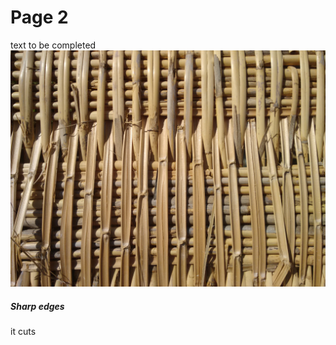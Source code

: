 # Page 2
text to be completed
![close-up](images/close-up.jpg)

<div class="note warning">
  <h5>Sharp edges</h5>
  <p>
    it cuts
  </p>
 
</div>
